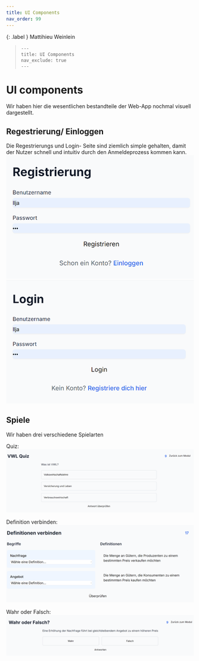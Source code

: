 ```yaml
---
title: UI Components
nav_order: 99
---
```




{: .label }
Mattihieu Weinlein


> ```
> ---
> title: UI Components
> nav_exclude: true
> ---
> ```

# UI components

Wir haben hier die wesentlichen bestandteile der Web-App nochmal visuell dargestellt.

## Regestrierung/ Einloggen

Die Regestrierungs und Login- Seite sind ziemlich simple gehalten, damit der Nutzer schnell und intuitiv durch den Anmeldeprozess kommen kann.
![get_regestrierung](assets/images/Regestrierung.png)
![get_login](assets/images/Login.png)

## Spiele
Wir haben drei verschiedene Spielarten 

Quiz:
![get_quiz](assets/images/Quiz.png)

Definition verbinden:
![get_definition](assets/images/Definitionen.png)

Wahr oder Falsch:
![get_wahroderfalsch](assets/images/Wahr_oder_Falsch.png)